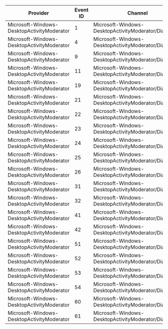 Provider                                    |  Event ID  |  Channel                                                |  Message
--------------------------------------------|------------|---------------------------------------------------------|---------
Microsoft-Windows-DesktopActivityModerator  |  1         |  Microsoft-Windows-DesktopActivityModerator/Diagnostic  |
Microsoft-Windows-DesktopActivityModerator  |  4         |  Microsoft-Windows-DesktopActivityModerator/Diagnostic  |
Microsoft-Windows-DesktopActivityModerator  |  9         |  Microsoft-Windows-DesktopActivityModerator/Diagnostic  |
Microsoft-Windows-DesktopActivityModerator  |  11        |  Microsoft-Windows-DesktopActivityModerator/Diagnostic  |
Microsoft-Windows-DesktopActivityModerator  |  19        |  Microsoft-Windows-DesktopActivityModerator/Diagnostic  |
Microsoft-Windows-DesktopActivityModerator  |  21        |  Microsoft-Windows-DesktopActivityModerator/Diagnostic  |
Microsoft-Windows-DesktopActivityModerator  |  22        |  Microsoft-Windows-DesktopActivityModerator/Diagnostic  |
Microsoft-Windows-DesktopActivityModerator  |  23        |  Microsoft-Windows-DesktopActivityModerator/Diagnostic  |
Microsoft-Windows-DesktopActivityModerator  |  24        |  Microsoft-Windows-DesktopActivityModerator/Diagnostic  |
Microsoft-Windows-DesktopActivityModerator  |  25        |  Microsoft-Windows-DesktopActivityModerator/Diagnostic  |
Microsoft-Windows-DesktopActivityModerator  |  26        |  Microsoft-Windows-DesktopActivityModerator/Diagnostic  |
Microsoft-Windows-DesktopActivityModerator  |  31        |  Microsoft-Windows-DesktopActivityModerator/Diagnostic  |
Microsoft-Windows-DesktopActivityModerator  |  32        |  Microsoft-Windows-DesktopActivityModerator/Diagnostic  |
Microsoft-Windows-DesktopActivityModerator  |  41        |  Microsoft-Windows-DesktopActivityModerator/Diagnostic  |
Microsoft-Windows-DesktopActivityModerator  |  42        |  Microsoft-Windows-DesktopActivityModerator/Diagnostic  |
Microsoft-Windows-DesktopActivityModerator  |  51        |  Microsoft-Windows-DesktopActivityModerator/Diagnostic  |
Microsoft-Windows-DesktopActivityModerator  |  52        |  Microsoft-Windows-DesktopActivityModerator/Diagnostic  |
Microsoft-Windows-DesktopActivityModerator  |  53        |  Microsoft-Windows-DesktopActivityModerator/Diagnostic  |
Microsoft-Windows-DesktopActivityModerator  |  54        |  Microsoft-Windows-DesktopActivityModerator/Diagnostic  |
Microsoft-Windows-DesktopActivityModerator  |  60        |  Microsoft-Windows-DesktopActivityModerator/Diagnostic  |
Microsoft-Windows-DesktopActivityModerator  |  61        |  Microsoft-Windows-DesktopActivityModerator/Diagnostic  |